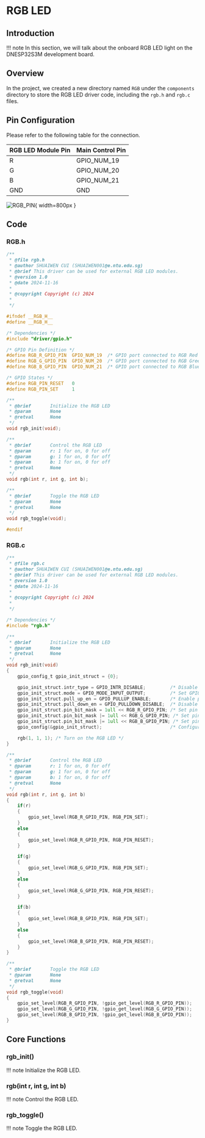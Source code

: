 # RGB LED

## Introduction

!!! note
    In this section, we will talk about the onboard RGB LED light on the DNESP32S3M development board.

## Overview

In the project, we created a new directory named `RGB` under the `components` directory to store the RGB LED driver code, including the `rgb.h` and `rgb.c` files.

## Pin Configuration

Please refer to the following table for the connection.

| RGB LED Module Pin | Main Control Pin |
| ------------------- | ---------------- |
| R                   | GPIO_NUM_19      |
| G                   | GPIO_NUM_20      |
| B                   | GPIO_NUM_21      |
| GND                 | GND              |

![RGB_PIN](RGB_PIN.png){ width=800px }

## Code

### RGB.h
    
```c
/**
 * @file rgb.h
 * @author SHUAIWEN CUI (SHUAIWEN001@e.ntu.edu.sg)
 * @brief This driver can be used for external RGB LED modules.
 * @version 1.0
 * @date 2024-11-16
 * 
 * @copyright Copyright (c) 2024
 * 
 */

#ifndef __RGB_H__
#define __RGB_H__

/* Dependencies */
#include "driver/gpio.h"

/* GPIO Pin Definition */
#define RGB_R_GPIO_PIN  GPIO_NUM_19  /* GPIO port connected to RGB Red */
#define RGB_G_GPIO_PIN  GPIO_NUM_20  /* GPIO port connected to RGB Green */
#define RGB_B_GPIO_PIN  GPIO_NUM_21  /* GPIO port connected to RGB Blue */

/* GPIO States */
#define RGB_PIN_RESET   0
#define RGB_PIN_SET     1

/**
 * @brief       Initialize the RGB LED
 * @param       None
 * @retval      None
 */
void rgb_init(void);

/**
 * @brief       Control the RGB LED
 * @param       r: 1 for on, 0 for off
 * @param       g: 1 for on, 0 for off
 * @param       b: 1 for on, 0 for off
 * @retval      None
 */
void rgb(int r, int g, int b);

/**
 * @brief       Toggle the RGB LED
 * @param       None
 * @retval      None
 */
void rgb_toggle(void);

#endif
```

### RGB.c

```c
/**
 * @file rgb.c
 * @author SHUAIWEN CUI (SHUAIWEN001@e.ntu.edu.sg)
 * @brief This driver can be used for external RGB LED modules.
 * @version 1.0
 * @date 2024-11-16
 * 
 * @copyright Copyright (c) 2024
 * 
 */

/* Dependencies */
#include "rgb.h"

/**
 * @brief       Initialize the RGB LED
 * @param       None
 * @retval      None
 */
void rgb_init(void)
{
    gpio_config_t gpio_init_struct = {0};

    gpio_init_struct.intr_type = GPIO_INTR_DISABLE;         /* Disable GPIO interrupt */
    gpio_init_struct.mode = GPIO_MODE_INPUT_OUTPUT;         /* Set GPIO mode to input-output */
    gpio_init_struct.pull_up_en = GPIO_PULLUP_ENABLE;       /* Enable pull-up resistor */
    gpio_init_struct.pull_down_en = GPIO_PULLDOWN_DISABLE;  /* Disable pull-down resistor */
    gpio_init_struct.pin_bit_mask = 1ull << RGB_R_GPIO_PIN; /* Set pin bit mask for the configured pin */
    gpio_init_struct.pin_bit_mask |= 1ull << RGB_G_GPIO_PIN; /* Set pin bit mask for the configured pin */
    gpio_init_struct.pin_bit_mask |= 1ull << RGB_B_GPIO_PIN; /* Set pin bit mask for the configured pin */
    gpio_config(&gpio_init_struct);                         /* Configure GPIO */

    rgb(1, 1, 1); /* Turn on the RGB LED */
}

/**
 * @brief       Control the RGB LED
 * @param       r: 1 for on, 0 for off
 * @param       g: 1 for on, 0 for off
 * @param       b: 1 for on, 0 for off
 * @retval      None
 */
void rgb(int r, int g, int b)
{
    if(r)
    {
        gpio_set_level(RGB_R_GPIO_PIN, RGB_PIN_SET);
    }
    else
    {
        gpio_set_level(RGB_R_GPIO_PIN, RGB_PIN_RESET);
    }

    if(g)
    {
        gpio_set_level(RGB_G_GPIO_PIN, RGB_PIN_SET);
    }
    else
    {
        gpio_set_level(RGB_G_GPIO_PIN, RGB_PIN_RESET);
    }

    if(b)
    {
        gpio_set_level(RGB_B_GPIO_PIN, RGB_PIN_SET);
    }
    else
    {
        gpio_set_level(RGB_B_GPIO_PIN, RGB_PIN_RESET);
    }
}

/**
 * @brief       Toggle the RGB LED
 * @param       None
 * @retval      None
 */
void rgb_toggle(void)
{
    gpio_set_level(RGB_R_GPIO_PIN, !gpio_get_level(RGB_R_GPIO_PIN));
    gpio_set_level(RGB_G_GPIO_PIN, !gpio_get_level(RGB_G_GPIO_PIN));
    gpio_set_level(RGB_B_GPIO_PIN, !gpio_get_level(RGB_B_GPIO_PIN));
}
```

## Core Functions

### rgb_init()

!!! note
    Initialize the RGB LED.

### rgb(int r, int g, int b)

!!! note
    Control the RGB LED.

### rgb_toggle()

!!! note
    Toggle the RGB LED.